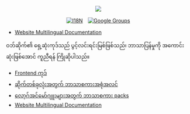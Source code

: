 <p align="center"><a href="https://wac.tax"><img src="https://cdn.jsdelivr.net/gh/wactax/img/logo.svg"/></a></p><p align="center"><a href="https://github.com/wactax/wac.tax/blob/main/doc/README.md#readme"><img alt="I18N" src="https://cdn.jsdelivr.net/gh/wactax/img/t.svg"/></a>　<a href="https://groups.google.com/u/2/g/wactax"><img alt="Google Groups" src="https://cdn.jsdelivr.net/gh/wactax/img/g-groups.svg"/></a></p>

* [Website Multilingual Documentation](https://github.com/xxai-doc)

ဝဘ်ဆိုက်၏ ရှေ့ဆုံးကုဒ်သည် ပွင့်လင်းရင်းမြစ်ဖြစ်သည်၊ ဘာသာပြန်မှုကို အကောင်းဆုံးဖြစ်အောင် ကူညီရန် ကြိုဆိုပါသည်။

* [Frontend ကုဒ်](https://github.com/xxai-art/web)
* [ဆိုက်တစ်ခုလုံးအတွက် ဘာသာစကားအစုံအလင်](https://github.com/xxai-art/web/tree/main/i18n)
* [လော့ဂ်အင်မော်ဂျူးများအတွက် ဘာသာစကား packs](https://github.com/wacpkg/user/tree/main/ui.i18n)
* [Website Multilingual Documentation](https://github.com/xxai-doc)

